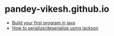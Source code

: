 # pandey-vikesh.github.io

- [Build your first program in java](hello-world.md)
- [How to serialize/deserialize using jackson](serialize-deserialize.md)
